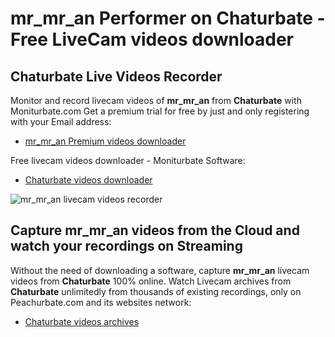 # mr_mr_an Performer on Chaturbate - Free LiveCam videos downloader

## Chaturbate Live Videos Recorder

Monitor and record livecam videos of **mr_mr_an** from **Chaturbate** with Moniturbate.com
Get a premium trial for free by just and only registering with your Email address:
* [mr_mr_an Premium videos downloader](https://moniturbate.com/request-demo-licence-key.html)

Free livecam videos downloader - Moniturbate Software:
* [Chaturbate videos downloader](https://moniturbate.com/moniturbate-download-software.html)

![mr_mr_an livecam videos recorder](https://peachurnet.com/templates/moniturbate-software.png)


## Capture mr_mr_an videos from the Cloud and watch your recordings on Streaming

Without the need of downloading a software, capture **mr_mr_an** livecam videos from **Chaturbate** 100% online.
Watch Livecam archives from **Chaturbate** unlimitedly from thousands of existing recordings, only on Peachurbate.com and its websites network:
* [Chaturbate videos archives](https://peachurnet.com/)
